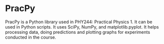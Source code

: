# PracPy
PracPy is a Python library used in PHY244: Practical Physics 1. It can be used in Python scripts. It uses SciPy, NumPy, and matplotlib.pyplot. It helps processing data, doing predictions and plotting graphs for experiments conducted in the course.
